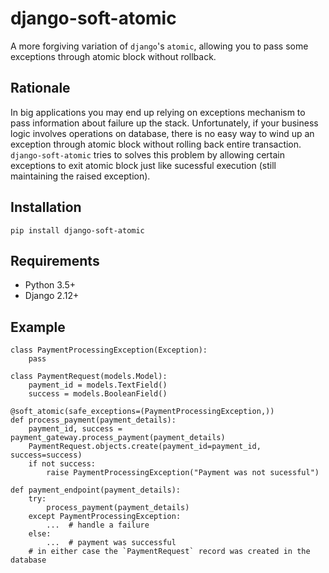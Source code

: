 # django-soft-atomic

A more forgiving variation of `django`'s `atomic`, allowing you to pass some
exceptions through atomic block without rollback.

## Rationale

In big applications you may end up relying on exceptions mechanism to pass information
about failure up the stack. Unfortunately, if your business logic involves operations on
database, there is no easy way to wind up an exception through atomic block without
rolling back entire transaction. `django-soft-atomic` tries to solves this problem
by allowing certain exceptions to exit atomic block just like sucessful execution
(still maintaining the raised exception).

## Installation

```
pip install django-soft-atomic
```

## Requirements

 * Python 3.5+
 * Django 2.12+

## Example

```
class PaymentProcessingException(Exception):
    pass

class PaymentRequest(models.Model):
    payment_id = models.TextField()
    success = models.BooleanField()

@soft_atomic(safe_exceptions=(PaymentProcessingException,))
def process_payment(payment_details):
    payment_id, success = payment_gateway.process_payment(payment_details)
    PaymentRequest.objects.create(payment_id=payment_id, success=success)
    if not success:
        raise PaymentProcessingException("Payment was not sucessful")

def payment_endpoint(payment_details):
    try:
        process_payment(payment_details)
    except PaymentProcessingException:
        ...  # handle a failure
    else:
        ...  # payment was successful
    # in either case the `PaymentRequest` record was created in the database
```
